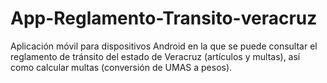 # App-Reglamento-Transito-veracruz
 Aplicación móvil para dispositivos Android en la que se puede consultar el reglamento de tránsito del estado de Veracruz (artículos y multas), así como calcular multas (conversión de UMAS a pesos). 
